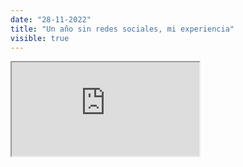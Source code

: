 ```yaml
---
date: "28-11-2022"
title: "Un año sin redes sociales, mi experiencia"
visible: true
---
```

<iframe src="https://www.youtube.com/embed/9bfjHKf1kZs" allowfullscreen></iframe>
